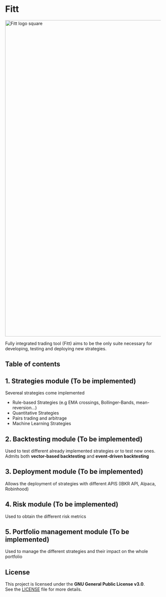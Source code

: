 
# Fitt

<img width="1024" height="1024" alt="Fitt logo square" src="https://github.com/user-attachments/assets/90327620-8d98-4719-8222-46970615ec02" width="150" height="100"/>


Fully integrated trading tool (Fitt) aims to be the only suite necessary for developing, testing and deploying new strategies.



## Table of contents
## 1. Strategies module (To be implemented)
Severeal strategies come implemented 
- Rule-based Strategies (e.g EMA crossings, Bollinger-Bands, mean-reversion...)
- Quantitative Strategies 
- Pairs trading and arbitrage
- Machine Learning Strategies

## 2. Backtesting module (To be implemented)

Used to test different already implemented strategies or to test new ones. Admits both **vector-based backtesting** and **event-driven backtesting**

## 3. Deployment module (To be implemented)

Allows the deployment of strategies with different APIS (IBKR API, Alpaca, Robinhood)

## 4. Risk module (To be implemented)
Used to obtain the different risk metrics

## 5. Portfolio management module (To be implemented)
Used to manage the different strategies and their impact on the whole portfolio

## License

This project is licensed under the **GNU General Public License v3.0**.  
See the [LICENSE](./LICENSE) file for more details.
